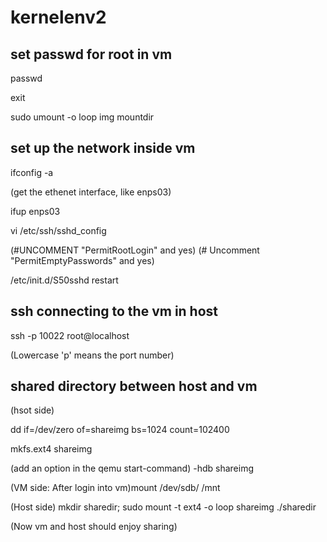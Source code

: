 # kernelenv2

## set passwd for root in vm
passwd

exit

sudo umount -o loop img mountdir

## set up the network inside vm
ifconfig -a

(get the ethenet interface, like enps03)

ifup enps03

vi /etc/ssh/sshd_config

(#UNCOMMENT "PermitRootLogin" and yes) (# Uncomment "PermitEmptyPasswords" and yes)

/etc/init.d/S50sshd restart

## ssh connecting to the vm in host
ssh -p 10022 root@localhost 

(Lowercase 'p' means the port number)


## shared directory between host and vm

(hsot side)

dd if=/dev/zero of=shareimg bs=1024 count=102400

mkfs.ext4 shareimg


(add an option in the qemu start-command)  -hdb shareimg

(VM side: After login into vm)mount /dev/sdb/ /mnt

(Host side) mkdir sharedir; sudo mount -t ext4 -o loop shareimg ./sharedir

(Now vm and host should enjoy sharing)


